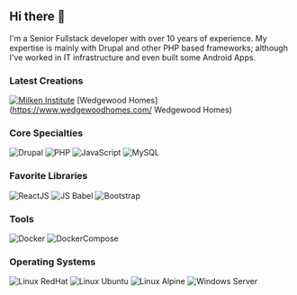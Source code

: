 ## Hi there 👋

I'm a Senior Fullstack developer with over 10 years of experience. My expertise is mainly with Drupal and other PHP based frameworks; although I've worked in IT infrastructure and even built some Android Apps.

### Latest Creations
[![Milken Institute](https://milkeninstitute.org/themes/custom/milken/logo.svg)](https://milkeninstitute.org/)
[Wedgewood Homes](https://www.wedgewoodhomes.com/ Wedgewood Homes)

### Core Specialties

![Drupal](https://img.shields.io/badge/Drupal-7.0_--_9.1.6-blue) ![PHP](https://img.shields.io/badge/PHP-5.0_--_8.0-8892BF) ![JavaScript](https://img.shields.io/badge/JavaScript-ES3_--_ES6-yellow) ![MySQL](https://img.shields.io/badge/MySQL-5.1_--_8.0-4479a1)  

### Favorite Libraries
![ReactJS](https://img.shields.io/badge/ReactJS-61DAFB) ![JS Babel](https://img.shields.io/badge/JS-Babel-EEDA7C) ![Bootstrap](https://img.shields.io/badge/Bootstrap-3.3_--5.1.1-61428F) 

### Tools
![Docker](https://img.shields.io/badge/Docker-55BBFF) ![DockerCompose](https://img.shields.io/badge/Docker--Compose-55DDFF) 

### Operating Systems
![Linux RedHat](https://img.shields.io/badge/Linux-RedHat_6.0_--_8.0-red) ![Linux Ubuntu](https://img.shields.io/badge/Linux-Ubuntu_7.10_--_21.04-FFDC00) ![Linux Alpine](https://img.shields.io/badge/Linux-Alpine_3.9_--_3.14-5070A0) ![Windows Server](https://img.shields.io/badge/Windows_Server_2003_--_2019-00A4EF)
